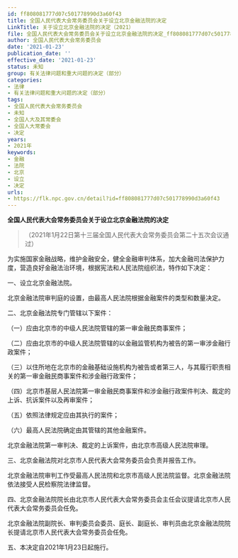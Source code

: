 ```yaml
---
id: ff808081777d07c501778990d3a60f43
title: 全国人民代表大会常务委员会关于设立北京金融法院的决定
LinkTitle: 关于设立北京金融法院的决定（2021）
file: 全国人民代表大会常务委员会关于设立北京金融法院的决定_ff808081777d07c501778990d3a60f43.docx
author: 全国人民代表大会常务委员会
date: '2021-01-23'
publication_date: ''
effective_date: '2021-01-23'
status: 未知
group: 有关法律问题和重大问题的决定（部分）
categories:
- 法律
- 有关法律问题和重大问题的决定（部分）
tags:
- 全国人民代表大会常务委员会
- 未知
- 全国人大及其常委会
- 全国人大常委会
- 决定
years:
- 2021年
keywords:
- 金融
- 法院
- 北京
- 设立
- 决定
urls:
- https://flk.npc.gov.cn/detail?id=ff808081777d07c501778990d3a60f43
---
```


**全国人民代表大会常务委员会关于设立北京金融法院的决定**

> （2021年1月22日第十三届全国人民代表大会常务委员会第二十五次会议通过）

为实施国家金融战略，维护金融安全，健全金融审判体系，加大金融司法保护力度，营造良好金融法治环境，根据宪法和人民法院组织法，特作如下决定：

一、设立北京金融法院。

北京金融法院审判庭的设置，由最高人民法院根据金融案件的类型和数量决定。

二、北京金融法院专门管辖以下案件：

（一）应由北京市的中级人民法院管辖的第一审金融民商事案件；

（二）应由北京市的中级人民法院管辖的以金融监管机构为被告的第一审涉金融行政案件；

（三）以住所地在北京市的金融基础设施机构为被告或者第三人，与其履行职责相关的第一审金融民商事案件和涉金融行政案件；

（四）北京市基层人民法院第一审金融民商事案件和涉金融行政案件判决、裁定的上诉、抗诉案件以及再审案件；

（五）依照法律规定应由其执行的案件；

（六）最高人民法院确定由其管辖的其他金融案件。

北京金融法院第一审判决、裁定的上诉案件，由北京市高级人民法院审理。

三、北京金融法院对北京市人民代表大会常务委员会负责并报告工作。

北京金融法院审判工作受最高人民法院和北京市高级人民法院监督。北京金融法院依法接受人民检察院法律监督。

四、北京金融法院院长由北京市人民代表大会常务委员会主任会议提请北京市人民代表大会常务委员会任免。

北京金融法院副院长、审判委员会委员、庭长、副庭长、审判员由北京金融法院院长提请北京市人民代表大会常务委员会任免。

五、本决定自2021年1月23日起施行。
